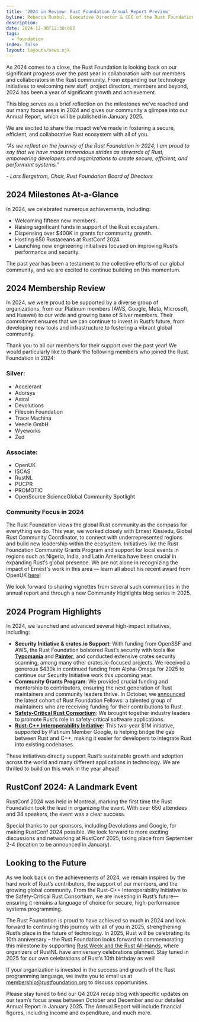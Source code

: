 ```yaml
---
title: '2024 in Review: Rust Foundation Annual Report Preview'
byline: Rebecca Rumbul, Executive Director & CEO of the Rust Foundation
description:
date: 2024-12-30T12:30:00Z
tags:
  - foundation
index: false
layout: layouts/news.njk
---
```

As 2024 comes to a close, the Rust Foundation is looking back on our significant progress over the past year in collaboration with our members and collaborators in the Rust community. From expanding our technology initiatives to welcoming new staff, project directors, members and beyond, 2024 has been a year of significant growth and achievement.

This blog serves as a brief reflection on the milestones we’ve reached and our many focus areas in 2024 and gives our community a glimpse into our Annual Report, which will be published in January 2025.

We are excited to share the impact we’ve made in fostering a secure, efficient, and collaborative Rust ecosystem with all of you.

*“As we reflect on the journey of the Rust Foundation in 2024, I am proud to say that we have made tremendous strides as stewards of Rust, empowering developers and organizations to create secure, efficient, and performant systems.”*

*\- Lars Bergstrom, Chair, Rust Foundation Board of Directors*

## 2024 Milestones At-a-Glance

In 2024, we celebrated numerous achievements, including:

* Welcoming fifteen new members.
* Raising significant funds in support of the Rust ecosystem.
* Dispensing over $400K in grants for community growth.
* Hosting 650 Rustaceans at RustConf 2024.
* Launching new engineering initiatives focused on improving Rust’s performance and security.

The past year has been a testament to the collective efforts of our global community, and we are excited to continue building on this momentum.<br>

## 2024 Membership Review

In 2024, we were proud to be supported by a diverse group of organizations, from our Platinum members (AWS, Google, Meta, Microsoft, and Huawei) to our wide and growing base of Silver members. Their commitment ensures that we can continue to invest in Rust’s future, from developing new tools and infrastructure to fostering a vibrant global community.

Thank you to all our members for their support over the past year! We would particularly like to thank the following members who joined the Rust Foundation in 2024:

### Silver:

* Accelerant
* Adorsys
* Astral
* Devolutions
* Filecoin Foundation
* Trace Machina
* Veecle GmbH
* Wyeworks
* Zed

### Associate:

* OpenUK
* ISCAS
* RustNL
* PUCPR
* PROMOTIC
* OpenSource ScienceGlobal Community Spotlight

### Community Focus in 2024

The Rust Foundation views the global Rust community as the compass for everything we do. This year, we worked closely with Ernest Kissiedu, Global Rust Community Coordinator, to connect with underrepresented regions and build new leadership within the ecosystem. Initiatives like the Rust Foundation Community Grants Program and support for local events in regions such as Nigeria, India, and Latin America have been crucial in expanding Rust’s global presence. We are not alone in recognizing the impact of Ernest's work in this area — learn all about his recent award from OpenUK [here](https://foundation.rust-lang.org/news/rust-foundation-celebrates-ernest-kissiedu-s-2024-openuk-award/)!

We look forward to sharing vignettes from several such communities in the annual report and through a new Community Highlights blog series in 2025.

## 2024 Program Highlights

In 2024, we launched and advanced several high-impact initiatives, including:

* **Security Initiative & crates.io Support**: With funding from OpenSSF and AWS, the Rust Foundation bolstered Rust’s security with tools like [**Typomania**](https://github.com/rustfoundation/typomania) and [**Painter**](https://github.com/rustfoundation/painter), and conducted extensive crates security scanning, among many other crates.io-focused projects. We received a generous $430k in continued funding from Alpha-Omega for 2025 to continue our Security Initiative work this upcoming year.
* **Community Grants Program**: We provided crucial funding and mentorship to contributors, ensuring the next generation of Rust maintainers and community leaders thrive. In October, we [announced](https://foundation.rust-lang.org/news/announcing-the-rust-foundation-s-2024-fellows/) the latest cohort of Rust Foundation Fellows: a talented group of maintainers who are receiving funding for their contributions to Rust.
* [**Safety-Critical Rust Consortium**](https://foundation.rust-lang.org/news/announcing-the-safety-critical-rust-consortium/): We brought together industry leaders to promote Rust’s role in safety-critical software applications.
* [**Rust-C++ Interoperability Initiative**](https://foundation.rust-lang.org/news/google-contributes-1m-to-rust-foundation-to-support-c-rust-interop-initiative/): This two-year $1M initiative, supported by Platinum Member Google, is helping bridge the gap between Rust and C++, making it easier for developers to integrate Rust into existing codebases.

These initiatives directly support Rust’s sustainable growth and adoption across the world and many different applications in technology. We are thrilled to build on this work in the year ahead!

## RustConf 2024: A Landmark Event

RustConf 2024 was held in Montreal, marking the first time the Rust Foundation took the lead in organizing the event. With over 650 attendees and 34 speakers, the event was a clear success.

Special thanks to our sponsors, including Devolutions and Google, for making RustConf 2024 possible. We look forward to more exciting discussions and networking at RustConf 2025, taking place from September 2-4 (location to be announced in January).

## Looking to the Future

As we look back on the achievements of 2024, we remain inspired by the hard work of Rust’s contributors, the support of our members, and the growing global community. From the Rust-C++ Interoperability Initiative to the Safety-Critical Rust Consortium, we are investing in Rust’s future—ensuring it remains a language of choice for secure, high-performance systems programming.

The Rust Foundation is proud to have achieved so much in 2024 and look forward to continuing this journey with all of you in 2025, strengthening Rust’s place in the future of technology. In 2025, Rust will be celebrating its 10th anniversary – the Rust Foundation looks forward to commemorating this milestone by supporting [Rust Week and the Rust All-Hands](https://2025.rustweek.org/), where organizers of RustNL have anniversary celebrations planned. Stay tuned in 2025 for our own celebrations of Rust’s 10th birthday as well!

If your organization is invested in the success and growth of the Rust programming language, we invite you to email us at [membership@rustfoundation.org](mailto:membership@rustfoundation.org) to discuss opportunities.

Please stay tuned to find our Q4 2024 recap blog with specific updates on our team’s focus areas between October and December and our detailed Annual Report in January 2025. The Annual Report will include financial figures, including income and expenditure, and much more.

&nbsp;
